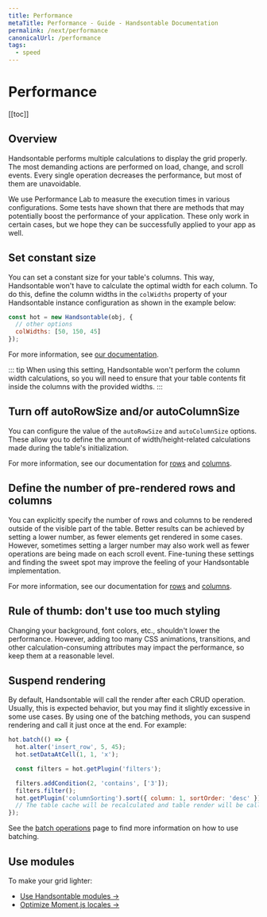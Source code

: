 ```yaml
---
title: Performance
metaTitle: Performance - Guide - Handsontable Documentation
permalink: /next/performance
canonicalUrl: /performance
tags:
  - speed
---
```


# Performance

[[toc]]

## Overview

Handsontable performs multiple calculations to display the grid properly. The most demanding actions are performed on load, change, and scroll events. Every single operation decreases the performance, but most of them are unavoidable.

We use Performance Lab to measure the execution times in various configurations. Some tests have shown that there are methods that may potentially boost the performance of your application. These only work in certain cases, but we hope they can be successfully applied to your app as well.

## Set constant size

You can set a constant size for your table's columns. This way, Handsontable won't have to calculate the optimal width for each column. To do this, define the column widths in the `colWidths` property of your Handsontable instance configuration as shown in the example below:

```js
const hot = new Handsontable(obj, {
  // other options
  colWidths: [50, 150, 45]
});
```

For more information, see [our documentation](@/api/options.md#colwidths).

::: tip
When using this setting, Handsontable won't perform the column width calculations, so you will need to ensure that your table contents fit inside the columns with the provided widths.
:::

## Turn off autoRowSize and/or autoColumnSize

You can configure the value of the `autoRowSize` and `autoColumnSize` options. These allow you to define the amount of width/height-related calculations made during the table's initialization.

For more information, see our documentation for [rows](@/api/options.md#autorowsize) and [columns](@/api/options.md#autocolumnsize).

## Define the number of pre-rendered rows and columns

You can explicitly specify the number of rows and columns to be rendered outside of the visible part of the table. Better results can be achieved by setting a lower number, as fewer elements get rendered in some cases. However, sometimes setting a larger number may also work well as fewer operations are being made on each scroll event. Fine-tuning these settings and finding the sweet spot may improve the feeling of your Handsontable implementation.

For more information, see our documentation for [rows](@/api/options.md#viewportrowrenderingoffset) and [columns](@/api/options.md#viewportcolumnrenderingoffset).

## Rule of thumb: don't use too much styling

Changing your background, font colors, etc., shouldn't lower the performance. However, adding too many CSS animations, transitions, and other calculation-consuming attributes may impact the performance, so keep them at a reasonable level.

## Suspend rendering

By default, Handsontable will call the render after each CRUD operation. Usually, this is expected behavior, but you may find it slightly excessive in some use cases. By using one of the batching methods, you can suspend rendering and call it just once at the end. For example:

```js
hot.batch(() => {
  hot.alter('insert_row', 5, 45);
  hot.setDataAtCell(1, 1, 'x');

  const filters = hot.getPlugin('filters');

  filters.addCondition(2, 'contains', ['3']);
  filters.filter();
  hot.getPlugin('columnSorting').sort({ column: 1, sortOrder: 'desc' });
  // The table cache will be recalculated and table render will be called once after executing the callback
});
```

See the [batch operations](@/guides/advanced-topics/batch-operations.md) page to find more information on how to use batching.

## Use modules

To make your grid lighter:
- [Use Handsontable modules &#8594;](@/guides/building-and-testing/modules.md#using-modules)
- [Optimize Moment.js locales &#8594;](@/guides/building-and-testing/modules.md#optimizing-moment-js-locales)
